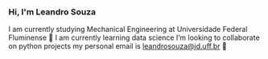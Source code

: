 ### Hi, I'm  Leandro Souza 
I am currently studying Mechanical Engineering at Universidade Federal Fluminense 🔭 
I am currently learning data science
 I’m looking to collaborate on python projects
 my personal email is leandrosouza@id.uff.br 💬 
<!--
**leandrosouzauff/leandrosouzauff** is a ✨ _special_ ✨ repository because its `README.md` (this file) appears on your GitHub profile.

Here are some ideas to get you started:

- 🔭 I’m currently working on ...
- 🌱 I’m currently learning ...
- 👯 I’m looking to collaborate on ...
- 🤔 I’m looking for help with ...
- 💬 Ask me about ...
- 📫 How to reach me: ...
- 😄 Pronouns: ...
- ⚡ Fun fact: ...
-->
